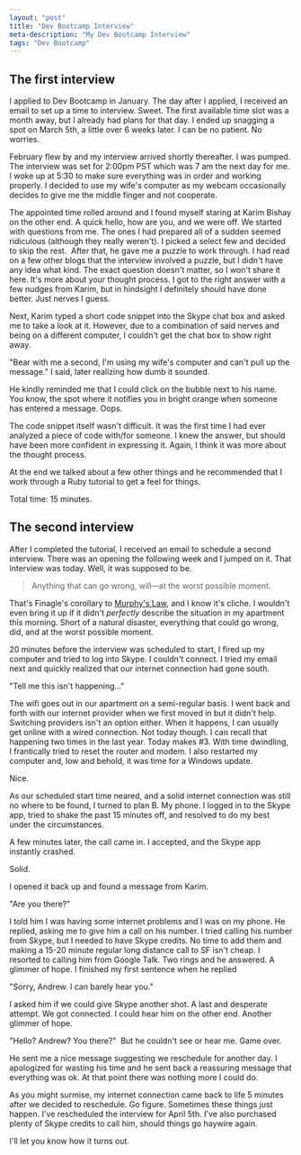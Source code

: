```yaml
---
layout: "post"
title: "Dev Bootcamp Interview"
meta-description: "My Dev Bootcamp Interview"
tags: "Dev Bootcamp"
---
```


The first interview
-------------------

I applied to Dev Bootcamp in January. The day after I applied, I received an email to set up a time to interview. Sweet. The first available time slot was a month away, but I already had plans for that day. I ended up snagging a spot on March 5th, a little over 6 weeks later. I can be no patient. No worries.

February flew by and my interview arrived shortly thereafter. I was pumped. The interview was set for 2:00pm PST which was 7 am the next day for me. I woke up at 5:30 to make sure everything was in order and working properly. I decided to use my wife's computer as my webcam occasionally decides to give me the middle finger and not cooperate.

The appointed time rolled around and I found myself staring at Karim Bishay on the other end. A quick hello, how are you, and we were off. We started with questions from me. The ones I had prepared all of a sudden seemed ridiculous (although they really weren't). I picked a select few and decided to skip the rest.  After that, he gave me a puzzle to work through. I had read on a few other blogs that the interview involved a puzzle, but I didn't have any idea what kind. The exact question doesn't matter, so I won't share it here. It's more about your thought process. I got to the right answer with a few nudges from Karim, but in hindsight I definitely should have done better. Just nerves I guess.

Next, Karim typed a short code snippet into the Skype chat box and asked me to take a look at it. However, due to a combination of said nerves and being on a different computer, I couldn't get the chat box to show right away.

"Bear with me a second, I'm using my wife's computer and can't pull up the message." I said, later realizing how dumb it sounded.

He kindly reminded me that I could click on the bubble next to his name. You know, the spot where it notifies you in bright orange when someone has entered a message. Oops.

The code snippet itself wasn't difficult. It was the first time I had ever analyzed a piece of code with/for someone. I knew the answer, but should have been more confident in expressing it. Again, I think it was more about the thought process.

At the end we talked about a few other things and he recommended that I work through a Ruby tutorial to get a feel for things.

Total time: 15 minutes.

The second interview
--------------------

After I completed the tutorial, I received an email to schedule a second interview. There was an opening the following week and I jumped on it. That interview was today. Well, it was supposed to be.

>Anything that can go wrong, will—at the worst possible moment.

That's Finagle's corollary to [Murphy's Law][1], and I know it's cliche. I wouldn't even bring it up if it didn't *perfectly* describe the situation in my apartment this morning. Short of a natural disaster, everything that could go wrong, did, and at the worst possible moment.

20 minutes before the interview was scheduled to start, I fired up my computer and tried to log into Skype. I couldn't connect. I tried my email next and quickly realized that our internet connection had gone south.

"Tell me this isn't happening..."

The wifi goes out in our apartment on a semi-regular basis. I went back and forth with our internet provider when we first moved in but it didn't help. Switching providers isn't an option either. When it happens, I can usually get online with a wired connection. Not today though. I can recall that happening two times in the last year. Today makes #3. With time dwindling, I frantically tried to reset the router and modem. I also restarted my computer and, low and behold, it was time for a Windows update.

Nice.

As our scheduled start time neared, and a solid internet connection was still no where to be found, I turned to plan B. My phone. I logged in to the Skype app, tried to shake the past 15 minutes off, and resolved to do my best under the circumstances.

A few minutes later, the call came in. I accepted, and the Skype app instantly crashed.

Solid.

I opened it back up and found a message from Karim.

"Are you there?"

I told him I was having some internet problems and I was on my phone. He replied, asking me to give him a call on his number. I tried calling his number from Skype, but I needed to have Skype credits. No time to add them and making a 15-20 minute regular long distance call to SF isn't cheap. I resorted to calling him from Google Talk. Two rings and he answered. A glimmer of hope. I finished my first sentence when he replied

"Sorry, Andrew. I can barely hear you." 

I asked him if we could give Skype another shot. A last and desperate attempt. We got connected. I could hear him on the other end. Another glimmer of hope.

"Hello? Andrew? You there?"  But he couldn't see or hear me. Game over.

He sent me a nice message suggesting we reschedule for another day. I apologized for wasting his time and he sent back a reassuring message that everything was ok. At that point there was nothing more I could do.

As you might surmise, my internet connection came back to life 5 minutes after we decided to reschedule. Go figure. Sometimes these things just happen. I've rescheduled the interview for April 5th. I've also purchased plenty of Skype credits to call him, should things go haywire again. 

I'll let you know how it turns out.

[1]: http://en.wikipedia.org/wiki/Murphy%27s_Law "Murphy's Law"